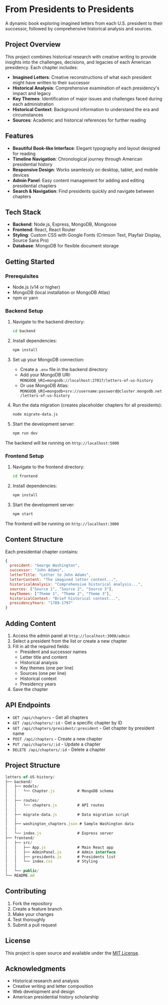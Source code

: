 # From Presidents to Presidents

A dynamic book exploring imagined letters from each U.S. president to their successor, followed by comprehensive historical analysis and sources.

## Project Overview

This project combines historical research with creative writing to provide insights into the challenges, decisions, and legacies of each American presidency. Each chapter includes:

- **Imagined Letters**: Creative reconstructions of what each president might have written to their successor
- **Historical Analysis**: Comprehensive examination of each presidency's impact and legacy
- **Key Themes**: Identification of major issues and challenges faced during each administration
- **Historical Context**: Background information to understand the era and circumstances
- **Sources**: Academic and historical references for further reading

## Features

- **Beautiful Book-like Interface**: Elegant typography and layout designed for reading
- **Timeline Navigation**: Chronological journey through American presidential history
- **Responsive Design**: Works seamlessly on desktop, tablet, and mobile devices
- **Admin Panel**: Easy content management for adding and editing presidential chapters
- **Search & Navigation**: Find presidents quickly and navigate between chapters

## Tech Stack

- **Backend**: Node.js, Express, MongoDB, Mongoose
- **Frontend**: React, React Router
- **Styling**: Custom CSS with Google Fonts (Crimson Text, Playfair Display, Source Sans Pro)
- **Database**: MongoDB for flexible document storage

## Getting Started

### Prerequisites

- Node.js (v14 or higher)
- MongoDB (local installation or MongoDB Atlas)
- npm or yarn

### Backend Setup

1. Navigate to the backend directory:

   ```bash
   cd backend
   ```

2. Install dependencies:

   ```bash
   npm install
   ```

3. Set up your MongoDB connection:
   - Create a `.env` file in the backend directory
   - Add your MongoDB URI: `MONGODB_URI=mongodb://localhost:27017/letters-of-us-history`
   - Or use MongoDB Atlas: `MONGODB_URI=mongodb+srv://username:password@cluster.mongodb.net/letters-of-us-history`

4. Run the data migration (creates placeholder chapters for all presidents):

   ```bash
   node migrate-data.js
   ```

5. Start the development server:

   ```bash
   npm run dev
   ```

The backend will be running on `http://localhost:5000`

### Frontend Setup

1. Navigate to the frontend directory:

   ```bash
   cd frontend
   ```

2. Install dependencies:

   ```bash
   npm install
   ```

3. Start the development server:

   ```bash
   npm start
   ```

The frontend will be running on `http://localhost:3000`

## Content Structure

Each presidential chapter contains:

```javascript
{
  president: "George Washington",
  successor: "John Adams",
  letterTitle: "Letter to John Adams",
  letterContent: "The imagined letter content...",
  historicalAnalysis: "Comprehensive historical analysis...",
  sources: ["Source 1", "Source 2", "Source 3"],
  keyThemes: ["Theme 1", "Theme 2", "Theme 3"],
  historicalContext: "Brief historical context...",
  presidencyYears: "1789-1797"
}
```

## Adding Content

1. Access the admin panel at `http://localhost:3000/admin`
2. Select a president from the list or create a new chapter
3. Fill in all the required fields:
   - President and successor names
   - Letter title and content
   - Historical analysis
   - Key themes (one per line)
   - Sources (one per line)
   - Historical context
   - Presidency years
4. Save the chapter

## API Endpoints

- `GET /api/chapters` - Get all chapters
- `GET /api/chapters/:id` - Get a specific chapter by ID
- `GET /api/chapters/president/:president` - Get chapter by president name
- `POST /api/chapters` - Create a new chapter
- `PUT /api/chapters/:id` - Update a chapter
- `DELETE /api/chapters/:id` - Delete a chapter

## Project Structure

```jsx
letters-of-US-history/
├── backend/
│   ├── models/
│   │   └── Chapter.js          # MongoDB schema
│   │   
│   ├── routes/
│   │   └── chapters.js         # API routes
│   │   
│   ├── migrate-data.js         # Data migration script
│   │   
│   ├── washington_chapters.json # Sample Washington data
│   │   
│   └── index.js                # Express server
├── frontend/
│   ├── src/
│   │   ├── App.js              # Main React app
│   │   ├── AdminPanel.js       # Admin interface
│   │   ├── presidents.js       # Presidents list
│   │   └── index.css           # Styling
│   │   
│   └── public/
└── README.md
```

## Contributing

1. Fork the repository
2. Create a feature branch
3. Make your changes
4. Test thoroughly
5. Submit a pull request

## License

This project is open source and available under the [MIT License](LICENSE).

## Acknowledgments

- Historical research and analysis
- Creative writing and letter composition
- Web development and design
- American presidential history scholarship
